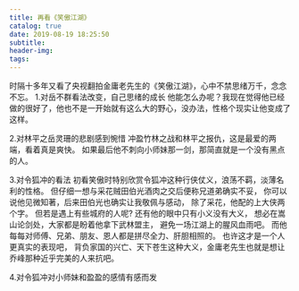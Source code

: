 ```yaml
---
title: 再看《笑傲江湖》
catalog: true
date: 2019-08-19 18:25:50
subtitle:
header-img:
tags:
---
```


时隔十多年又看了央视翻拍金庸老先生的《笑傲江湖》，心中不禁思绪万千，念念不忘。
1.对岳不群看法改变，自己思绪的成长
他能怎么办呢？我现在觉得他已经做的很好了，他也不是一开始就有这么大的野心，没办法，性格个现实让他变成了这样。

2.对林平之岳灵珊的悲剧感到惋惜
冲盈竹林之战和林平之报仇，这是最爱的两端，看着真是爽快。
如果最后他不刺向小师妹那一剑，那简直就是一个没有黑点的人。

3.对令狐冲的看法
初看笑傲时特别欣赏令狐冲这种行侠仗义，浪荡不羁，淡薄名利的性格。
但仔细一想与采花贼田伯光酒肉之交后便称兄道弟确实不妥，
你可以说他见微知著，后来田伯光也确实让我敬佩与感动，
除了采花，他配的上大侠两个字。
但若是遇上有些城府的人呢?
还有他的眼中只有小义没有大义，
想必在嵩山论剑处，大家都是盼着他拿下武林盟主，
避免一场江湖上的腥风血雨吧。
而他每每对师傅、兄弟、朋友、恩人都是拼尽全力、肝胆相照的。
也许这才是一个人更真实的表现吧，
背负家国的兴亡、天下苍生这种大义，金庸老先生也就是想让乔峰那种近乎完美的人来抗吧。

4.对令狐冲对小师妹和盈盈的感情有感而发
